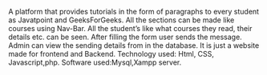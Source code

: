 A platform that provides tutorials in the form of paragraphs to every student as Javatpoint and GeeksForGeeks. All the sections can be made like courses using Nav-Bar. All the student’s like what courses they read, their details etc. can be seen. After filling the form user sends the message.   Admin can view the sending details from in the database. It is just a website made for frontend and Backend.
Technology used: Html, CSS, Javascript,php.
Software used:Mysql,Xampp server.

